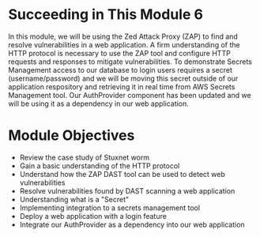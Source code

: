 # Succeeding in This Module 6

In this module, we will be using the Zed Attack Proxy (ZAP) to find and resolve vulnerabilities in a web application.  A firm understanding of the HTTP protocol is necessary to use the ZAP tool and configure HTTP requests and responses to mitigate vulnerabilities.  To demonstrate Secrets Management access to our database to login users requires a secret (username/password) and we will be moving this secret outside of our application respository and retrieving it in real time from AWS Secrets Management tool.  Our AuthProvider component has been updated and we will be using it as a dependency in our web application.  

# Module Objectives

- Review the case study of Stuxnet worm 
- Gain a basic understanding of the HTTP protocol
- Understand how the ZAP DAST tool can be used to detect web vulnerabilities
- Resolve vulnerabilities found by DAST scanning a web application
- Understanding what is a "Secret"
- Implementing integration to a secrets management tool 
- Deploy a web application with a login feature
- Integrate our AuthProvider as a dependency into our web application
